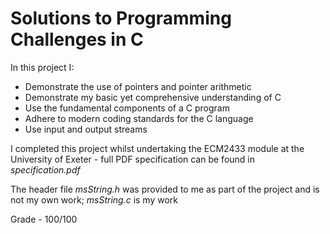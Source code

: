 # Solutions to Programming Challenges in C

In this project I:
* Demonstrate the use of pointers and pointer arithmetic
* Demonstrate my basic yet comprehensive understanding of C
* Use the fundamental components of a C program
* Adhere to modern coding standards for the C language
* Use input and output streams

I completed this project whilst undertaking the ECM2433 module at the University of Exeter - full PDF specification can be found in *specification.pdf*

The header file *msString.h* was provided to me as part of the project and is not my own work; *msString.c* is my work

Grade - 100/100
